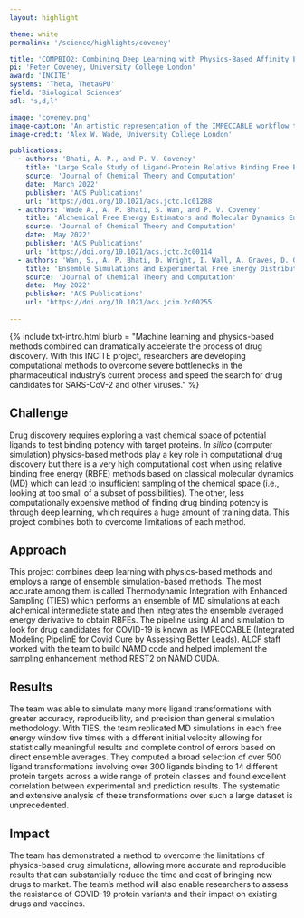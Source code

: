 ```yaml
---
layout: highlight

theme: white
permalink: '/science/highlights/coveney'

title: 'COMPBIO2: Combining Deep Learning with Physics-Based Affinity Estimation 2'
pi: 'Peter Coveney, University College London'
award: 'INCITE'
systems: 'Theta, ThetaGPU'
field: 'Biological Sciences'
sdl: 's,d,l'

image: 'coveney.png' 
image-caption: 'An artistic representation of the IMPECCABLE workflow that constructively combines physics-based simulations and machine learning approaches to accelerate the process of compound screening in drug discovery.'
image-credit: 'Alex W. Wade, University College London'

publications:
  - authors: 'Bhati, A. P., and P. V. Coveney'
    title: 'Large Scale Study of Ligand-Protein Relative Binding Free Energy Calculations: Actionable Predictions from Statistically Robust Protocols'
    source: 'Journal of Chemical Theory and Computation'
    date: 'March 2022'
    publisher: 'ACS Publications'
    url: 'https://doi.org/10.1021/acs.jctc.1c01288'
  - authors: 'Wade A., A. P. Bhati, S. Wan, and P. V. Coveney'
    title: 'Alchemical Free Energy Estimators and Molecular Dynamics Engines: Accuracy, Precision and Reproducibility'
    source: 'Journal of Chemical Theory and Computation'
    date: 'May 2022'
    publisher: 'ACS Publications'
    url: 'https://doi.org/10.1021/acs.jctc.2c00114'
  - authors: 'Wan, S., A. P. Bhati, D. Wright, I. Wall, A. Graves, D. Green, and P. V. Coveney'
    title: 'Ensemble Simulations and Experimental Free Energy Distributions: Evaluation and Characterization of Isoxazole Amides as SMYD3 Inhibitors'
    source: 'Journal of Chemical Theory and Computation'
    date: 'May 2022'
    publisher: 'ACS Publications'
    url: 'https://doi.org/10.1021/acs.jcim.2c00255'
    
---
```


{% include txt-intro.html 
    blurb = "Machine learning and physics-based methods combined can dramatically accelerate the process of drug discovery. With this INCITE project, researchers are developing computational methods to overcome severe bottlenecks in the pharmaceutical industry’s current process and speed the search for drug candidates for SARS-CoV-2 and other viruses."
%}



## Challenge

Drug discovery requires exploring a vast chemical space of potential ligands to test binding potency with target proteins. *In silico* (computer simulation) physics-based methods play a key role in computational drug discovery but there is a very high computational cost when using relative binding free energy (RBFE) methods based on classical molecular dynamics (MD) which can lead to insufficient sampling of the chemical space (i.e., looking at too small of a subset of possibilities). The other, less computationally expensive method of finding drug binding potency is through deep learning, which requires a huge amount of training data. This project combines both to overcome limitations of each method. 



## Approach

This project combines deep learning with physics-based methods and employs a range of ensemble simulation-based methods. The most accurate among them is called Thermodynamic Integration with Enhanced Sampling (TIES) which performs an ensemble of MD simulations at each alchemical intermediate state and then integrates the ensemble averaged energy derivative to obtain RBFEs. The pipeline using AI and simulation to look for drug candidates for COVID-19 is known as IMPECCABLE (Integrated Modeling PipelinE for Covid Cure by Assessing Better Leads). ALCF staff worked with the team to build NAMD code and helped implement the sampling enhancement method REST2 on NAMD CUDA.



## Results

The team was able to simulate many more ligand transformations with greater accuracy, reproducibility, and precision than general simulation methodology. With TIES, the team replicated MD simulations in each free energy window five times with a different initial velocity allowing for statistically meaningful results and complete control of errors based on direct ensemble averages. They computed a broad selection of over 500 ligand transformations involving over 300 ligands binding to 14 different protein targets across a wide range of protein classes and found excellent correlation between experimental and prediction results. The systematic and extensive analysis of these transformations over such a large dataset is unprecedented. 



## Impact

The team has demonstrated a method to overcome the limitations of physics-based drug simulations, allowing more accurate and reproducible results that can substantially reduce the time and cost of bringing new drugs to market. The team’s method will also enable researchers to assess the resistance of COVID-19 protein variants and their impact on existing drugs and vaccines.  
